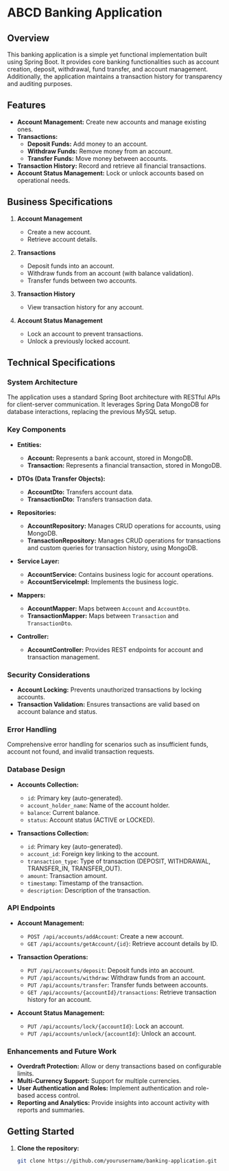 # ABCD Banking Application

## Overview

This banking application is a simple yet functional implementation built using Spring Boot. It provides core banking functionalities such as account creation, deposit, withdrawal, fund transfer, and account management. Additionally, the application maintains a transaction history for transparency and auditing purposes.

## Features

- **Account Management:** Create new accounts and manage existing ones.
- **Transactions:**
    - **Deposit Funds:** Add money to an account.
    - **Withdraw Funds:** Remove money from an account.
    - **Transfer Funds:** Move money between accounts.
- **Transaction History:** Record and retrieve all financial transactions.
- **Account Status Management:** Lock or unlock accounts based on operational needs.

## Business Specifications

1. **Account Management**
    - Create a new account.
    - Retrieve account details.

2. **Transactions**
    - Deposit funds into an account.
    - Withdraw funds from an account (with balance validation).
    - Transfer funds between two accounts.

3. **Transaction History**
    - View transaction history for any account.

4. **Account Status Management**
    - Lock an account to prevent transactions.
    - Unlock a previously locked account.

## Technical Specifications

### System Architecture

The application uses a standard Spring Boot architecture with RESTful APIs for client-server communication. It leverages Spring Data MongoDB for database interactions, replacing the previous MySQL setup.

### Key Components

- **Entities:**
    - **Account:** Represents a bank account, stored in MongoDB.
    - **Transaction:** Represents a financial transaction, stored in MongoDB.

- **DTOs (Data Transfer Objects):**
    - **AccountDto:** Transfers account data.
    - **TransactionDto:** Transfers transaction data.

- **Repositories:**
    - **AccountRepository:** Manages CRUD operations for accounts, using MongoDB.
    - **TransactionRepository:** Manages CRUD operations for transactions and custom queries for transaction history, using MongoDB.

- **Service Layer:**
    - **AccountService:** Contains business logic for account operations.
    - **AccountServiceImpl:** Implements the business logic.

- **Mappers:**
    - **AccountMapper:** Maps between `Account` and `AccountDto`.
    - **TransactionMapper:** Maps between `Transaction` and `TransactionDto`.

- **Controller:**
    - **AccountController:** Provides REST endpoints for account and transaction management.

### Security Considerations

- **Account Locking:** Prevents unauthorized transactions by locking accounts.
- **Transaction Validation:** Ensures transactions are valid based on account balance and status.

### Error Handling

Comprehensive error handling for scenarios such as insufficient funds, account not found, and invalid transaction requests.

### Database Design

- **Accounts Collection:**
    - `id`: Primary key (auto-generated).
    - `account_holder_name`: Name of the account holder.
    - `balance`: Current balance.
    - `status`: Account status (ACTIVE or LOCKED).

- **Transactions Collection:**
    - `id`: Primary key (auto-generated).
    - `account_id`: Foreign key linking to the account.
    - `transaction_type`: Type of transaction (DEPOSIT, WITHDRAWAL, TRANSFER_IN, TRANSFER_OUT).
    - `amount`: Transaction amount.
    - `timestamp`: Timestamp of the transaction.
    - `description`: Description of the transaction.

### API Endpoints

- **Account Management:**
    - `POST /api/accounts/addAccount`: Create a new account.
    - `GET /api/accounts/getAccount/{id}`: Retrieve account details by ID.

- **Transaction Operations:**
    - `PUT /api/accounts/deposit`: Deposit funds into an account.
    - `PUT /api/accounts/withdraw`: Withdraw funds from an account.
    - `PUT /api/accounts/transfer`: Transfer funds between accounts.
    - `GET /api/accounts/{accountId}/transactions`: Retrieve transaction history for an account.

- **Account Status Management:**
    - `PUT /api/accounts/lock/{accountId}`: Lock an account.
    - `PUT /api/accounts/unlock/{accountId}`: Unlock an account.

### Enhancements and Future Work

- **Overdraft Protection:** Allow or deny transactions based on configurable limits.
- **Multi-Currency Support:** Support for multiple currencies.
- **User Authentication and Roles:** Implement authentication and role-based access control.
- **Reporting and Analytics:** Provide insights into account activity with reports and summaries.

## Getting Started

1. **Clone the repository:**
   ```bash
   git clone https://github.com/yourusername/banking-application.git